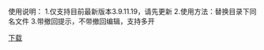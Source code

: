 使用说明：
1.仅支持目前最新版本3.9.11.19，请先更新
2.使用方法：替换目录下同名文件
3.带撤回提示，不带撤回编辑，支持多开


[下载](https://www.123pan.com/s/2CBtVv-ZoJrA.html)

